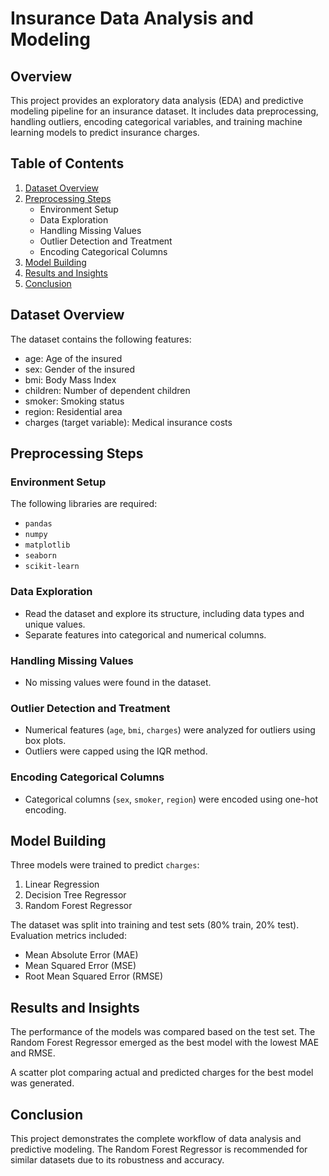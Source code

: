 # Insurance Data Analysis and Modeling

## Overview

This project provides an exploratory data analysis (EDA) and predictive modeling pipeline for an insurance dataset. It includes data preprocessing, handling outliers, encoding categorical variables, and training machine learning models to predict insurance charges.

## Table of Contents

1. [Dataset Overview](#dataset-overview)
2. [Preprocessing Steps](#preprocessing-steps)
   - Environment Setup
   - Data Exploration
   - Handling Missing Values
   - Outlier Detection and Treatment
   - Encoding Categorical Columns
3. [Model Building](#model-building)
4. [Results and Insights](#results-and-insights)
5. [Conclusion](#conclusion)

## Dataset Overview

The dataset contains the following features:

- age: Age of the insured
- sex: Gender of the insured
- bmi: Body Mass Index
- children: Number of dependent children
- smoker: Smoking status
- region: Residential area
- charges (target variable): Medical insurance costs

## Preprocessing Steps

### Environment Setup

The following libraries are required:

- `pandas`
- `numpy`
- `matplotlib`
- `seaborn`
- `scikit-learn`

### Data Exploration

- Read the dataset and explore its structure, including data types and unique values.
- Separate features into categorical and numerical columns.

### Handling Missing Values

- No missing values were found in the dataset.

### Outlier Detection and Treatment

- Numerical features (`age`, `bmi`, `charges`) were analyzed for outliers using box plots.
- Outliers were capped using the IQR method.

### Encoding Categorical Columns

- Categorical columns (`sex`, `smoker`, `region`) were encoded using one-hot encoding.

## Model Building

Three models were trained to predict `charges`:

1. Linear Regression
2. Decision Tree Regressor
3. Random Forest Regressor

The dataset was split into training and test sets (80% train, 20% test). Evaluation metrics included:

- Mean Absolute Error (MAE)
- Mean Squared Error (MSE)
- Root Mean Squared Error (RMSE)

## Results and Insights

The performance of the models was compared based on the test set. The Random Forest Regressor emerged as the best model with the lowest MAE and RMSE.

A scatter plot comparing actual and predicted charges for the best model was generated.

## Conclusion

This project demonstrates the complete workflow of data analysis and predictive modeling. The Random Forest Regressor is recommended for similar datasets due to its robustness and accuracy.
